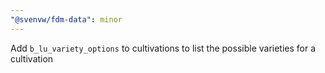 ```yaml
---
"@svenvw/fdm-data": minor
---
```


Add `b_lu_variety_options` to cultivations to list the possible varieties for a cultivation
